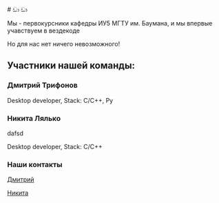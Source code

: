  <link rel="shortcut icon" type="image/x-icon" href="favicon.ico?">
  <link rel="shortcut icon" type="image/x-icon" href="https://raw.githubusercontent.com/Mopsik62/sussyBoys/gh-pages/sussygif/favicon.ico?">
# ඩා ඩා

Мы - первокурсники кафедры ИУ5 МГТУ им. Баумана, и мы впервые
учавствуем в вездекоде

Но для нас нет ничего невозможного!

## Участники нашей команды:

### Дмитрий Трифонов


Desktop developer, Stack: C/C++, Py

### Никита Лялько

dafsd

Desktop developer, Stack: C/C++

### Наши контакты
<p>
  <a href="https://vk.com/dj1vs">Дмитрий</a>
  
  <a href="https://vk.com/id290473511">Никита</a>
</p>
    
  

